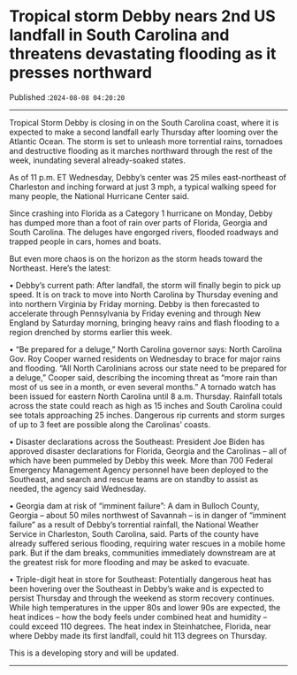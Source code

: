 # Tropical storm Debby nears 2nd US landfall in South Carolina and threatens devastating flooding as it presses northward

Published :`2024-08-08 04:20:20`

---

Tropical Storm Debby is closing in on the South Carolina coast, where it is expected to make a second landfall early Thursday after looming over the Atlantic Ocean. The storm is set to unleash more torrential rains, tornadoes and destructive flooding as it marches northward through the rest of the week, inundating several already-soaked states.

As of 11 p.m. ET Wednesday, Debby’s center was 25 miles east-northeast of Charleston and inching forward at just 3 mph, a typical walking speed for many people, the National Hurricane Center said.

Since crashing into Florida as a Category 1 hurricane on Monday, Debby has dumped more than a foot of rain over parts of Florida, Georgia and South Carolina. The deluges have engorged rivers, flooded roadways and trapped people in cars, homes and boats.

But even more chaos is on the horizon as the storm heads toward the Northeast. Here’s the latest:

• Debby’s current path: After landfall, the storm will finally begin to pick up speed. It is on track to move into North Carolina by Thursday evening and into northern Virginia by Friday morning. Debby is then forecasted to accelerate through Pennsylvania by Friday evening and through New England by Saturday morning, bringing heavy rains and flash flooding to a region drenched by storms earlier this week.

• “Be prepared for a deluge,” North Carolina governor says: North Carolina Gov. Roy Cooper warned residents on Wednesday to brace for major rains and flooding. “All North Carolinians across our state need to be prepared for a deluge,” Cooper said, describing the incoming threat as “more rain than most of us see in a month, or even several months.” A tornado watch has been issued for eastern North Carolina until 8 a.m. Thursday. Rainfall totals across the state could reach as high as 15 inches and South Carolina could see totals approaching 25 inches. Dangerous rip currents and storm surges of up to 3 feet are possible along the Carolinas’ coasts.

• Disaster declarations across the Southeast: President Joe Biden has approved disaster declarations for Florida, Georgia and the Carolinas – all of which have been pummeled by Debby this week. More than 700 Federal Emergency Management Agency personnel have been deployed to the Southeast, and search and rescue teams are on standby to assist as needed, the agency said Wednesday.

• Georgia dam at risk of “imminent failure”: A dam in Bulloch County, Georgia – about 50 miles northwest of Savannah – is in danger of “imminent failure” as a result of Debby’s torrential rainfall, the National Weather Service in Charleston, South Carolina, said. Parts of the county have already suffered serious flooding, requiring water rescues in a mobile home park. But if the dam breaks, communities immediately downstream are at the greatest risk for more flooding and may be asked to evacuate.

• Triple-digit heat in store for Southeast: Potentially dangerous heat has been hovering over the Southeast in Debby’s wake and is expected to persist Thursday and through the weekend as storm recovery continues. While high temperatures in the upper 80s and lower 90s are expected, the heat indices – how the body feels under combined heat and humidity – could exceed 110 degrees. The heat index in Steinhatchee, Florida, near where Debby made its first landfall, could hit 113 degrees on Thursday.

This is a developing story and will be updated.

---

